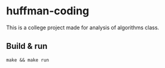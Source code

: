 # huffman-coding

This is a college project made for analysis of algorithms class.


## Build & run

```
make && make run

```